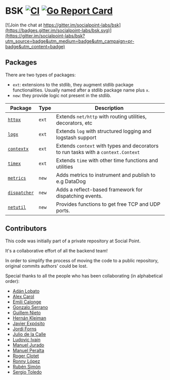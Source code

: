 # BSK [![CI](https://github.com/socialpoint-labs/bsk/actions/workflows/ci.yaml/badge.svg)](https://github.com/socialpoint-labs/bsk/actions/workflows/ci.yaml) [![Go Report Card](https://goreportcard.com/badge/github.com/socialpoint-labs/bsk)](https://goreportcard.com/report/github.com/socialpoint-labs/bsk)

[![Join the chat at https://gitter.im/socialpoint-labs/bsk](https://badges.gitter.im/socialpoint-labs/bsk.svg)](https://gitter.im/socialpoint-labs/bsk?utm_source=badge&utm_medium=badge&utm_campaign=pr-badge&utm_content=badge)

## Packages

There are two types of packages: 
- `ext`: extensions to the stdlib, they augment stdlib package functionalities.
  Usually named after a stdlib package name plus `x`.
- `new`: they provide logic not present in the stdlib.

| Package                    | Type  | Description                                                                       |
| ---                        | ----  | -----------                                                                       |
| [`httpx`](httpx)           | `ext` | Extends `net/http` with routing utilities, decorators, etc                        |
| [`logx`](logx)             | `ext` | Extends `log` with structured logging and logstash support                        |
| [`contextx`](contextx)     | `ext` | Extends `context` with types and decorators to run tasks with a `context.Context` |
| [`timex`](timex)           | `ext` | Extends `time` with other time functions and utilities                            |
| [`metrics`](metrics)       | `new` | Adds metrics to instrument and publish to e.g DataDog                             |
| [`dispatcher`](dispatcher) | `new` | Adds a reflect-based framework for dispatching events.                            |
| [`netutil`](netutil)       | `new` | Provides functions to get free TCP and UDP ports.                                 |

## Contributors

This code was initially part of a private repository at Social Point.

It's a collaborative effort of all the backend team!

In order to simplify the process of moving the code to a public repository, original commits authors' could be lost.

Special thanks to all the people who has been collaborating (in alphabetical order):

- [Adán Lobato](https://github.com/adanlobato)
- [Alex Carol](https://github.com/alexcarol)
- [Emili Calonge](https://github.com/1000i1)
- [Gonzalo Serrano](https://github.com/gonzaloserrano)
- [Guillem Nieto](https://github.com/gnieto)
- [Hernán Kleiman](https://github.com/mrjusti)
- [Javier Expósito](https://github.com/javierExposito)
- [Jordi Forns](https://github.com/jforns)
- [Julio de la Calle](https://github.com/dixso)
- [Ludovic Ivain](https://github.com/sp-ludovic-ivain)
- [Manuel Jurado](https://github.com/manuelljb)
- [Manuel Peralta](https://github.com/---)
- [Roger Clotet](https://github.com/rogerclotet)
- [Ronny López](https://github.com/ronnylt)
- [Rubén Simón](https://github.com/neomede)
- [Sergio Toledo](https://github.com/toledoom)
